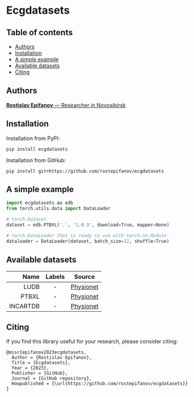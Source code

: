 # **E**cg**d**ata**s**ets

## Table of contents
- [Authors](#authors)
- [Installation](#installation)
- [A simple example](#a-simple-example)
- [Available datasets](#available-datasets)
- [Citing](#citing)

## Authors
[**Rostislav Epifanov** — Researcher in Novosibirsk]()

## Installation
Installation from PyPI:

```
pip install ecgdatasets
```

Installation from GitHub:

```
pip install git+https://github.com/rostepifanov/ecgdatasets
```

## A simple example

```python
import ecgdatasets as edb
from torch.utils.data import DataLoader

# torch.Dataset
dataset = edb.PTBXL('.', '1.0.3', download=True, mapper=None)

# torch.DataLoader that is ready to use with torch.nn.Module
dataloader = DataLoader(dataset, batch_size=32, shuffle=True)
```

## Available datasets

| Name      | Labels | Source |
| ---:      | :---:  | :---: |
| LUDB      | -      | [Physionet](https://physionet.org/content/ludb/) |
| PTBXL     | -      | [Physionet](https://physionet.org/content/ptb-xl/) |
| INCARTDB  | -      | [Physionet](https://physionet.org/content/ptb-xl/)|

## Citing

If you find this library useful for your research, please consider citing:

```
@misc{epifanov2023ecgdatasets,
  Author = {Rostislav Epifanov},
  Title = {Ecgdatasets},
  Year = {2023},
  Publisher = {GitHub},
  Journal = {GitHub repository},
  Howpublished = {\url{https://github.com/rostepifanov/ecgdatasets}}
}
```
